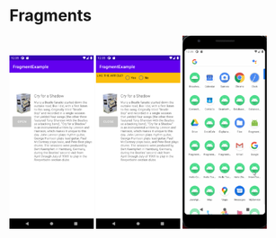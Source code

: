 # Fragments

<img src="s2.png" width="150">

<img src="s2b.png" width="150">

<img src="ss2v.gif" width="150">
